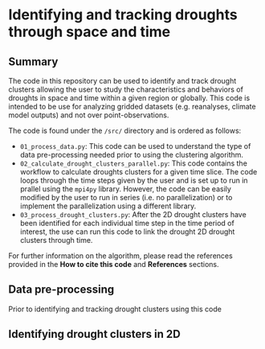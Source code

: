# Identifying and tracking droughts through space and time

## Summary
The code in this repository can be used to identify and track drought clusters allowing the user to study the characteristics and behaviors of droughts in space and time within a given region or globally. This code is intended to be use for analyzing gridded datasets (e.g. reanalyses, climate model outputs) and not over point-observations. 

The code is found under the `/src/` directory and is ordered as follows:
 - `01_process_data.py`: This code can be used to understand the type of data pre-processing needed prior to using the clustering algorithm.
 - `02_calculate_drought_clusters_parallel.py`: This code contains the workflow to calculate droughts clusters for a given time slice. The code loops through the time steps given by the user and is set up to run in prallel using the `mpi4py` library. However, the code can be easily modified by the user to run in series (i.e. no parallelization) or to implement the parallelization using a different library.
 - `03_process_drought_clusters.py`: After the 2D drought clusters have been identified for each individual time step in the time period of interest, the use can run this code to link the drought 2D drought clusters through time. 

For further information on the algorithm, please read the references provided in the **How to cite this code** and **References** sections.

## Data pre-processing
Prior to identifying and tracking drought clusters using this code

## Identifying drought clusters in 2D


## Tracking drought clusters through time


## Analyzing drought clusters


## How to cite this code


## References


